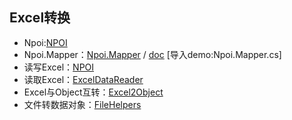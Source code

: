 ## Excel转换

- Npoi:[NPOI](https://github.com/dotnetcore/NPOI)
- Npoi.Mapper：[Npoi.Mapper](https://www.nuget.org/packages/Npoi.Mapper/) / [doc](http://donnytian.github.io/Npoi.Mapper/) [导入demo:Npoi.Mapper.cs]
- 读写Excel：[NPOI](https://github.com/dotnetcore/NPOI)
- 读取Excel：[ExcelDataReader](https://github.com/ExcelDataReader/ExcelDataReader)
- Excel与Object互转：[Excel2Object](https://github.com/chsword/Excel2Object)
- 文件转数据对象：[FileHelpers](https://github.com/MarcosMeli/FileHelpers)
